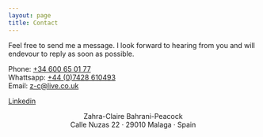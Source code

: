 ```yaml
---
layout: page
title: Contact
---
```

   
   
Feel free to send me a message. I look forward to hearing from you and will endevour to reply as soon as possible.


Phone: <a href="tel:34600650177"  target="_blank">+34 600 65 01 77</a>  
Whattsapp: <a href="https://api.whatsapp.com/send?phone=447428610493&text=Hi%20Zahra" target="_blank">+44 (0)7428 610493</a>  
Email: <a href="mailto:z-c@live.co.uk" target="_blank">z-c@live.co.uk</a>
   
   
   
   
 <a href="https://www.linkedin.com/in/zahra-claire-bahrani-peacock/">Linkedin</a>



<div align="center"> Zahra-Claire Bahrani-Peacock</div>
<div align="center">Calle Nuzas 22 &middot; 29010 Malaga &middot; Spain</div>